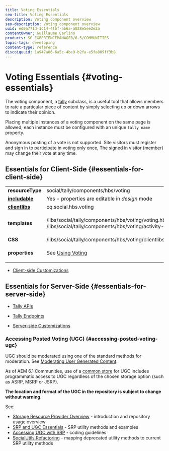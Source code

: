 ```yaml
---
title: Voting Essentials
seo-title: Voting Essentials
description: Voting component overview
seo-description: Voting component overview
uuid: ed0a771d-1c14-4fbf-ab6a-a028e5ee2e2a
contentOwner: Guillaume Carlino
products: SG_EXPERIENCEMANAGER/6.5/COMMUNITIES
topic-tags: developing
content-type: reference
discoiquuid: 1a947a06-6a5c-4be9-b2fa-e5fa809ff3b8
---
```


# Voting Essentials {#voting-essentials}

The voting component, a [tally](tally.md) subclass, is a useful tool that allows members to rate a particular piece of content by simply selecting up or down arrows to indicate their opinion.

Placing multiple instances of a voting component on the same page is allowed; each instance must be configured with an unique `tally name` property.

Anonymous posting of a vote is not supported. Site visitors must register and sign in to participate in voting only once, The signed in visitor (member) may change their vote at any time.

## Essentials for Client-Side {#essentials-for-client-side}

<table>
 <tbody>
  <tr>
   <td> <strong>resourceType</strong></td>
   <td>social/tally/components/hbs/voting</td>
  </tr>
  <tr>
   <td> <a href="scf.md#add-or-include-a-communities-component"><strong>includable</strong></a></td>
   <td>Yes - properties are editable in <i>design </i>mode</td>
  </tr>
  <tr>
   <td> <a href="client-customize.md#clientlibs-for-scf"><strong>clientlibs</strong></a></td>
   <td> cq.social.hbs.voting</td>
  </tr>
  <tr>
   <td> <strong>templates</strong></td>
   <td><p> /libs/social/tally/components/hbs/voting/voting.hbs<br /> /libs/social/tally/components/hbs/voting/activity-title.hbs</p> </td>
  </tr>
  <tr>
   <td><strong>CSS</strong></td>
   <td> /libs/social/tally/components/hbs/voting/clientlibs/votingcomponent.css</td>
  </tr>
  <tr>
   <td><strong>properties</strong></td>
   <td><p>See <a href="voting.md">Using Voting</a></p> </td>
  </tr>
 </tbody>
</table>

* [Client-side Customizations](client-customize.md)

## Essentials for Server-Side {#essentials-for-server-side}

* [Tally APIs](https://helpx.adobe.com/experience-manager/6-5/sites/developing/using/reference-materials/javadoc/com/adobe/cq/social/tally/client/api/package-summary.html)

* [Tally Endpoints](https://helpx.adobe.com/experience-manager/6-5/sites/developing/using/reference-materials/javadoc/com/adobe/cq/social/tally/client/endpoints/package-summary.html)

* [Server-side Customizations](server-customize.md)

### Accessing Posted Voting (UGC) {#accessing-posted-voting-ugc}

UGC should be moderated using one of the standard methods for moderation.
See [Moderating User Generated Content](moderate-ugc.md).

As of AEM 6.1 Communities, use of a [common store](working-with-srp.md) for UGC includes programmatic access to UGC regardless of the chosen storage option (such as ASRP, MSRP or JSRP).

**The location and format of the UGC in the repository is subject to change without warning**.

See:

* [Storage Resource Provider Overview](srp.md) - introduction and repository usage overview
* [SRP and UGC Essentials](srp-and-ugc.md) - SRP utility methods and examples
* [Accessing UGC with SRP](accessing-ugc-with-srp.md) - coding guidelines
* [SocialUtils Refactoring](socialutils.md) - mapping deprecated utility methods to current SRP utility methods

